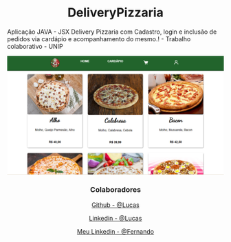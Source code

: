 <div align="center">
  <h1>DeliveryPizzaria</h1>
</div>

<div>
  <p>Aplicação JAVA - JSX Delivery Pizzaria com Cadastro, login e inclusão de pedidos via cardápio e acompanhamento do mesmo.! - Trabalho colaborativo - UNIP</p>
</div>

<div align="center">
  <img src="pizza/src/main/resources/static/assets/imagem/readme.png">
</div>

<div align="center">
    <h3>Colaboradores</h3>
      <p></p><a href="https://github.com/lmgleal">Github - @Lucas</a></p>
      <p><a href="https://www.linkedin.com/in/lucaslealtech/">Linkedin - @Lucas</a></p>
      <p><a href="https://www.linkedin.com/in/fernando-oliveira-0001a0236/">Meu Linkedin - @Fernando</a></p>
</div>
